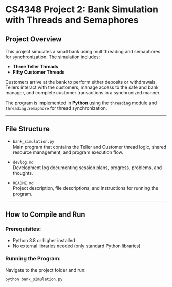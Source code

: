# CS4348 Project 2: Bank Simulation with Threads and Semaphores

## Project Overview
This project simulates a small bank using multithreading and semaphores for synchronization. The simulation includes:

- **Three Teller Threads**
- **Fifty Customer Threads**

Customers arrive at the bank to perform either deposits or withdrawals. Tellers interact with the customers, manage access to the safe and bank manager, and complete customer transactions in a synchronized manner.

The program is implemented in **Python** using the `threading` module and `threading.Semaphore` for thread synchronization.

---

## File Structure

- `bank_simulation.py`  
  Main program that contains the Teller and Customer thread logic, shared resource management, and program execution flow.

- `devlog.md`  
  Development log documenting session plans, progress, problems, and thoughts.

- `README.md`  
  Project description, file descriptions, and instructions for running the program.

---

## How to Compile and Run

### Prerequisites:
- Python 3.8 or higher installed
- No external libraries needed (only standard Python libraries)

### Running the Program:
Navigate to the project folder and run:

```bash
python bank_simulation.py
